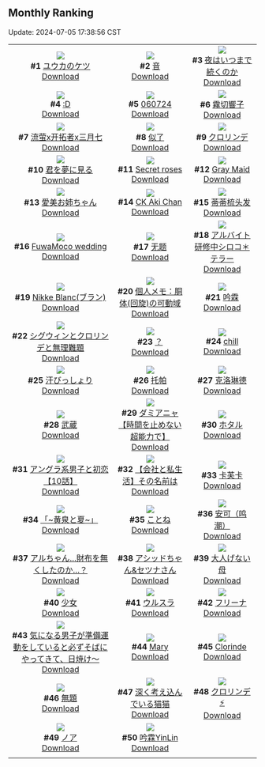 ## Monthly Ranking
Update: 2024-07-05 17:38:56 CST

|      |      |      |
| :----: | :----: | :----: |
| ![](https://i.pixiv.re/c/240x480/img-master/img/2024/06/07/19/14/08/119424759_p0_master1200.jpg)<br>**#1** [ユウカのケツ](https://www.pixiv.net/artworks/119424759)<br>[Download](https://i.pixiv.re/img-original/img/2024/06/07/19/14/08/119424759_p0.jpg) | ![](https://i.pixiv.re/c/240x480/img-master/img/2024/06/06/00/00/21/119378275_p0_master1200.jpg)<br>**#2** [音](https://www.pixiv.net/artworks/119378275)<br>[Download](https://i.pixiv.re/img-original/img/2024/06/06/00/00/21/119378275_p0.jpg) | ![](https://i.pixiv.re/c/240x480/img-master/img/2024/06/07/07/30/03/119413484_p0_master1200.jpg)<br>**#3** [夜はいつまで続くのか](https://www.pixiv.net/artworks/119413484)<br>[Download](https://i.pixiv.re/img-original/img/2024/06/07/07/30/03/119413484_p0.jpg) |
| ![](https://i.pixiv.re/c/240x480/img-master/img/2024/06/07/14/26/08/119419090_p0_master1200.jpg)<br>**#4** [:D](https://www.pixiv.net/artworks/119419090)<br>[Download](https://i.pixiv.re/img-original/img/2024/06/07/14/26/08/119419090_p0.jpg) | ![](https://i.pixiv.re/c/240x480/img-master/img/2024/06/07/01/08/53/119408658_p0_master1200.jpg)<br>**#5** [060724](https://www.pixiv.net/artworks/119408658)<br>[Download](https://i.pixiv.re/img-original/img/2024/06/07/01/08/53/119408658_p0.jpg) | ![](https://i.pixiv.re/c/240x480/img-master/img/2024/06/07/00/00/38/119406390_p0_master1200.jpg)<br>**#6** [霧切響子](https://www.pixiv.net/artworks/119406390)<br>[Download](https://i.pixiv.re/img-original/img/2024/06/07/00/00/38/119406390_p0.jpg) |
| ![](https://i.pixiv.re/c/240x480/img-master/img/2024/06/07/18/19/10/119423324_p0_master1200.jpg)<br>**#7** [流萤x开拓者x三月七](https://www.pixiv.net/artworks/119423324)<br>[Download](https://i.pixiv.re/img-original/img/2024/06/07/18/19/10/119423324_p0.jpg) | ![](https://i.pixiv.re/c/240x480/img-master/img/2024/06/07/17/48/20/119422521_p0_master1200.jpg)<br>**#8** [似了](https://www.pixiv.net/artworks/119422521)<br>[Download](https://i.pixiv.re/img-original/img/2024/06/07/17/48/20/119422521_p0.jpg) | ![](https://i.pixiv.re/c/240x480/img-master/img/2024/06/07/00/00/17/119406307_p0_master1200.jpg)<br>**#9** [クロリンデ](https://www.pixiv.net/artworks/119406307)<br>[Download](https://i.pixiv.re/img-original/img/2024/06/07/00/00/17/119406307_p0.jpg) |
| ![](https://i.pixiv.re/c/240x480/img-master/img/2024/06/05/00/00/27/119350687_p0_master1200.jpg)<br>**#10** [君を夢に見る](https://www.pixiv.net/artworks/119350687)<br>[Download](https://i.pixiv.re/img-original/img/2024/06/05/00/00/27/119350687_p0.jpg) | ![](https://i.pixiv.re/c/240x480/img-master/img/2024/06/07/00/00/26/119406348_p0_master1200.jpg)<br>**#11** [Secret roses](https://www.pixiv.net/artworks/119406348)<br>[Download](https://i.pixiv.re/img-original/img/2024/06/07/00/00/26/119406348_p0.jpg) | ![](https://i.pixiv.re/c/240x480/img-master/img/2024/06/07/00/01/05/119406473_p0_master1200.jpg)<br>**#12** [Gray Maid](https://www.pixiv.net/artworks/119406473)<br>[Download](https://i.pixiv.re/img-original/img/2024/06/07/00/01/05/119406473_p0.png) |
| ![](https://i.pixiv.re/c/240x480/img-master/img/2024/06/07/01/17/24/119408856_p0_master1200.jpg)<br>**#13** [愛美お姉ちゃん](https://www.pixiv.net/artworks/119408856)<br>[Download](https://i.pixiv.re/img-original/img/2024/06/07/01/17/24/119408856_p0.jpg) | ![](https://i.pixiv.re/c/240x480/img-master/img/2024/06/07/14/22/22/119419039_p0_master1200.jpg)<br>**#14** [CK Aki Chan](https://www.pixiv.net/artworks/119419039)<br>[Download](https://i.pixiv.re/img-original/img/2024/06/07/14/22/22/119419039_p0.png) | ![](https://i.pixiv.re/c/240x480/img-master/img/2024/06/05/13/11/58/119362761_p0_master1200.jpg)<br>**#15** [蒂蒂梳头发](https://www.pixiv.net/artworks/119362761)<br>[Download](https://i.pixiv.re/img-original/img/2024/06/05/13/11/58/119362761_p0.jpg) |
| ![](https://i.pixiv.re/c/240x480/img-master/img/2024/06/07/08/43/53/119414333_p0_master1200.jpg)<br>**#16** [FuwaMoco wedding](https://www.pixiv.net/artworks/119414333)<br>[Download](https://i.pixiv.re/img-original/img/2024/06/07/08/43/53/119414333_p0.png) | ![](https://i.pixiv.re/c/240x480/img-master/img/2024/06/07/14/23/02/119419055_p0_master1200.jpg)<br>**#17** [无题](https://www.pixiv.net/artworks/119419055)<br>[Download](https://i.pixiv.re/img-original/img/2024/06/07/14/23/02/119419055_p0.jpg) | ![](https://i.pixiv.re/c/240x480/img-master/img/2024/06/06/00/05/05/119378738_p0_master1200.jpg)<br>**#18** [アルバイト研修中シロコ＊テラー](https://www.pixiv.net/artworks/119378738)<br>[Download](https://i.pixiv.re/img-original/img/2024/06/06/00/05/05/119378738_p0.png) |
| ![](https://i.pixiv.re/c/240x480/img-master/img/2024/06/07/00/00/37/119406387_p0_master1200.jpg)<br>**#19** [Nikke Blanc(ブラン)](https://www.pixiv.net/artworks/119406387)<br>[Download](https://i.pixiv.re/img-original/img/2024/06/07/00/00/37/119406387_p0.png) | ![](https://i.pixiv.re/c/240x480/img-master/img/2024/06/08/06/00/10/119441031_p0_master1200.jpg)<br>**#20** [個人メモ：胴体(回旋)の可動域](https://www.pixiv.net/artworks/119441031)<br>[Download](https://i.pixiv.re/img-original/img/2024/06/08/06/00/10/119441031_p0.jpg) | ![](https://i.pixiv.re/c/240x480/img-master/img/2024/06/06/13/23/00/119390408_p0_master1200.jpg)<br>**#21** [吟霖](https://www.pixiv.net/artworks/119390408)<br>[Download](https://i.pixiv.re/img-original/img/2024/06/06/13/23/00/119390408_p0.png) |
| ![](https://i.pixiv.re/c/240x480/img-master/img/2024/06/07/00/00/22/119406332_p0_master1200.jpg)<br>**#22** [シグウィンとクロリンデと無理難題](https://www.pixiv.net/artworks/119406332)<br>[Download](https://i.pixiv.re/img-original/img/2024/06/07/00/00/22/119406332_p0.png) | ![](https://i.pixiv.re/c/240x480/img-master/img/2024/06/07/01/24/53/119409009_p0_master1200.jpg)<br>**#23** [？](https://www.pixiv.net/artworks/119409009)<br>[Download](https://i.pixiv.re/img-original/img/2024/06/07/01/24/53/119409009_p0.jpg) | ![](https://i.pixiv.re/c/240x480/img-master/img/2024/06/07/09/16/55/119414727_p0_master1200.jpg)<br>**#24** [chill](https://www.pixiv.net/artworks/119414727)<br>[Download](https://i.pixiv.re/img-original/img/2024/06/07/09/16/55/119414727_p0.png) |
| ![](https://i.pixiv.re/c/240x480/img-master/img/2024/06/06/23/09/20/119393765_p0_master1200.jpg)<br>**#25** [汗びっしょり](https://www.pixiv.net/artworks/119393765)<br>[Download](https://i.pixiv.re/img-original/img/2024/06/06/23/09/20/119393765_p0.png) | ![](https://i.pixiv.re/c/240x480/img-master/img/2024/06/05/18/00/08/119367533_p0_master1200.jpg)<br>**#26** [托帕](https://www.pixiv.net/artworks/119367533)<br>[Download](https://i.pixiv.re/img-original/img/2024/06/05/18/00/08/119367533_p0.jpg) | ![](https://i.pixiv.re/c/240x480/img-master/img/2024/06/07/13/04/42/119417894_p0_master1200.jpg)<br>**#27** [克洛琳德](https://www.pixiv.net/artworks/119417894)<br>[Download](https://i.pixiv.re/img-original/img/2024/06/07/13/04/42/119417894_p0.jpg) |
| ![](https://i.pixiv.re/c/240x480/img-master/img/2024/06/06/21/03/53/119400083_p0_master1200.jpg)<br>**#28** [武蔵](https://www.pixiv.net/artworks/119400083)<br>[Download](https://i.pixiv.re/img-original/img/2024/06/06/21/03/53/119400083_p0.jpg) | ![](https://i.pixiv.re/c/240x480/img-master/img/2024/06/23/22/40/53/119422909_p0_master1200.jpg)<br>**#29** [ダミアニャ【時間を止めない超能力で】](https://www.pixiv.net/artworks/119422909)<br>[Download](https://i.pixiv.re/img-original/img/2024/06/23/22/40/53/119422909_p0.png) | ![](https://i.pixiv.re/c/240x480/img-master/img/2024/06/07/18/00/17/119422804_p0_master1200.jpg)<br>**#30** [ホタル](https://www.pixiv.net/artworks/119422804)<br>[Download](https://i.pixiv.re/img-original/img/2024/06/07/18/00/17/119422804_p0.jpg) |
| ![](https://i.pixiv.re/c/240x480/img-master/img/2024/06/07/19/11/59/119424716_p0_master1200.jpg)<br>**#31** [アングラ系男子と初恋【10話】](https://www.pixiv.net/artworks/119424716)<br>[Download](https://i.pixiv.re/img-original/img/2024/06/07/19/11/59/119424716_p0.jpg) | ![](https://i.pixiv.re/c/240x480/img-master/img/2024/06/07/12/00/14/119416790_p0_master1200.jpg)<br>**#32** [【会社と私生活】その名前は](https://www.pixiv.net/artworks/119416790)<br>[Download](https://i.pixiv.re/img-original/img/2024/06/07/12/00/14/119416790_p0.jpg) | ![](https://i.pixiv.re/c/240x480/img-master/img/2024/06/09/18/00/12/119487904_p0_master1200.jpg)<br>**#33** [卡芙卡](https://www.pixiv.net/artworks/119487904)<br>[Download](https://i.pixiv.re/img-original/img/2024/06/09/18/00/12/119487904_p0.jpg) |
| ![](https://i.pixiv.re/c/240x480/img-master/img/2024/06/06/20/24/29/119398672_p0_master1200.jpg)<br>**#34** [「~黄泉と夏~」](https://www.pixiv.net/artworks/119398672)<br>[Download](https://i.pixiv.re/img-original/img/2024/06/06/20/24/29/119398672_p0.jpg) | ![](https://i.pixiv.re/c/240x480/img-master/img/2024/06/06/19/08/10/119396501_p0_master1200.jpg)<br>**#35** [ことね](https://www.pixiv.net/artworks/119396501)<br>[Download](https://i.pixiv.re/img-original/img/2024/06/06/19/08/10/119396501_p0.png) | ![](https://i.pixiv.re/c/240x480/img-master/img/2024/06/07/02/34/30/119410267_p0_master1200.jpg)<br>**#36** [安可（鸣潮）](https://www.pixiv.net/artworks/119410267)<br>[Download](https://i.pixiv.re/img-original/img/2024/06/07/02/34/30/119410267_p0.png) |
| ![](https://i.pixiv.re/c/240x480/img-master/img/2024/06/06/19/39/14/119397307_p0_master1200.jpg)<br>**#37** [アルちゃん…財布を無くしたのか…？](https://www.pixiv.net/artworks/119397307)<br>[Download](https://i.pixiv.re/img-original/img/2024/06/06/19/39/14/119397307_p0.png) | ![](https://i.pixiv.re/c/240x480/img-master/img/2024/06/08/00/00/52/119434375_p0_master1200.jpg)<br>**#38** [アシッドちゃん&セツナさん](https://www.pixiv.net/artworks/119434375)<br>[Download](https://i.pixiv.re/img-original/img/2024/06/08/00/00/52/119434375_p0.png) | ![](https://i.pixiv.re/c/240x480/img-master/img/2024/06/07/18/00/18/119422805_p0_master1200.jpg)<br>**#39** [大人げない母](https://www.pixiv.net/artworks/119422805)<br>[Download](https://i.pixiv.re/img-original/img/2024/06/07/18/00/18/119422805_p0.png) |
| ![](https://i.pixiv.re/c/240x480/img-master/img/2024/06/08/10/59/43/119445489_p0_master1200.jpg)<br>**#40** [少女](https://www.pixiv.net/artworks/119445489)<br>[Download](https://i.pixiv.re/img-original/img/2024/06/08/10/59/43/119445489_p0.jpg) | ![](https://i.pixiv.re/c/240x480/img-master/img/2024/06/07/13/19/33/119418125_p0_master1200.jpg)<br>**#41** [ウルスラ](https://www.pixiv.net/artworks/119418125)<br>[Download](https://i.pixiv.re/img-original/img/2024/06/07/13/19/33/119418125_p0.jpg) | ![](https://i.pixiv.re/c/240x480/img-master/img/2024/06/06/22/37/05/119403320_p0_master1200.jpg)<br>**#42** [フリーナ](https://www.pixiv.net/artworks/119403320)<br>[Download](https://i.pixiv.re/img-original/img/2024/06/06/22/37/05/119403320_p0.jpg) |
| ![](https://i.pixiv.re/c/240x480/img-master/img/2024/06/09/09/00/14/119475420_p0_master1200.jpg)<br>**#43** [気になる男子が準備運動をしていると必ずそばにやってきて、日焼け～](https://www.pixiv.net/artworks/119475420)<br>[Download](https://i.pixiv.re/img-original/img/2024/06/09/09/00/14/119475420_p0.jpg) | ![](https://i.pixiv.re/c/240x480/img-master/img/2024/06/08/18/58/59/119456143_p0_master1200.jpg)<br>**#44** [Mary](https://www.pixiv.net/artworks/119456143)<br>[Download](https://i.pixiv.re/img-original/img/2024/06/08/18/58/59/119456143_p0.png) | ![](https://i.pixiv.re/c/240x480/img-master/img/2024/06/05/19/31/14/119369834_p0_master1200.jpg)<br>**#45** [Clorinde](https://www.pixiv.net/artworks/119369834)<br>[Download](https://i.pixiv.re/img-original/img/2024/06/05/19/31/14/119369834_p0.jpg) |
| ![](https://i.pixiv.re/c/240x480/img-master/img/2024/06/08/15/18/32/119450890_p0_master1200.jpg)<br>**#46** [無題](https://www.pixiv.net/artworks/119450890)<br>[Download](https://i.pixiv.re/img-original/img/2024/06/08/15/18/32/119450890_p0.png) | ![](https://i.pixiv.re/c/240x480/img-master/img/2024/06/08/00/00/37/119434323_p0_master1200.jpg)<br>**#47** [深く考え込んでいる猫猫](https://www.pixiv.net/artworks/119434323)<br>[Download](https://i.pixiv.re/img-original/img/2024/06/08/00/00/37/119434323_p0.jpg) | ![](https://i.pixiv.re/c/240x480/img-master/img/2024/06/06/01/45/42/119381397_p0_master1200.jpg)<br>**#48** [クロリンデ⚡](https://www.pixiv.net/artworks/119381397)<br>[Download](https://i.pixiv.re/img-original/img/2024/06/06/01/45/42/119381397_p0.jpg) |
| ![](https://i.pixiv.re/c/240x480/img-master/img/2024/06/06/13/20/41/119390371_p0_master1200.jpg)<br>**#49** [ノア](https://www.pixiv.net/artworks/119390371)<br>[Download](https://i.pixiv.re/img-original/img/2024/06/06/13/20/41/119390371_p0.png) | ![](https://i.pixiv.re/c/240x480/img-master/img/2024/06/06/20/31/47/119398926_p0_master1200.jpg)<br>**#50** [吟霖YinLin](https://www.pixiv.net/artworks/119398926)<br>[Download](https://i.pixiv.re/img-original/img/2024/06/06/20/31/47/119398926_p0.jpg) |
|      |
